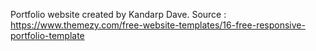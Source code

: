 Portfolio website created by Kandarp Dave.
Source : https://www.themezy.com/free-website-templates/16-free-responsive-portfolio-template
